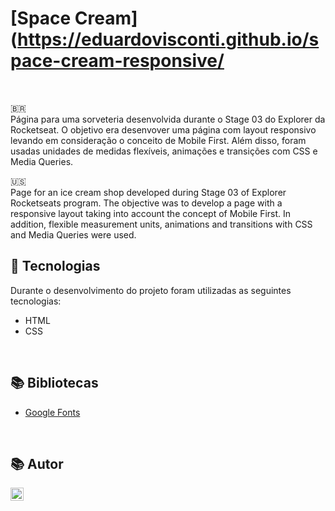 # [Space Cream](https://eduardovisconti.github.io/space-cream-responsive/

<br>

🇧🇷
<br>
Página para uma sorveteria desenvolvida durante o Stage 03 do Explorer da Rocketseat. O objetivo era desenvover uma página com layout responsivo levando em consideração o conceito de Mobile First. Além disso, foram usadas unidades de medidas flexíveis, animações e transições com CSS e Media Queries.
<br>

🇺🇸
<br>
Page for an ice cream shop developed during Stage 03 of Explorer Rocketseats program. The objective was to develop a page with a responsive layout taking into account the concept of Mobile First. In addition, flexible measurement units, animations and transitions with CSS and Media Queries were used.
<br>

## 🚀 Tecnologias
Durante o desenvolvimento do projeto foram utilizadas as seguintes tecnologias:
* HTML
* CSS

<br>

## 📚 Bibliotecas
* [Google Fonts](https://fonts.google.com/)

<br>

## 📚 Autor
<a href="https://www.linkedin.com/in/eduardo-visconti/" target="_blank"><img align="left" src="https://raw.githubusercontent.com/yushi1007/yushi1007/main/images/linkedin.svg" alt="" width="21px"/></a>
